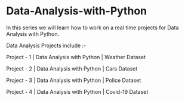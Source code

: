 # Data-Analysis-with-Python
In this series we will learn how to work on a real time projects for Data Analysis with Python.

Data Analysis Projects include :- 

Project - 1 | Data Analysis with Python | Weather Dataset

Project - 2 | Data Analysis with Python | Cars Dataset

Project - 3 | Data Analysis with Python | Police Dataset

Project - 4 | Data Analysis with Python | Covid-19 Dataset
